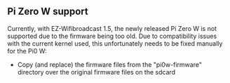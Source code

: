 ## Pi Zero W support

Currently, with EZ-Wifibroadcast 1.5, the newly released Pi Zero W is not supported due to the firmware being too old. Due to compatibility issues with the current kernel used, this unfortunately needs to be fixed manually for the Pi0 W:

- Copy (and replace) the firmware files from the "pi0w-firmware" directory over the original firmware files on the sdcard